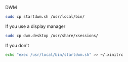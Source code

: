 DWM


```bash
sudo cp startdwm.sh /usr/local/bin/
```

If you use a display manager
```bash
sudo cp dwm.desktop /usr/share/xsessions/

```
If you don't
```bash
echo "exec /usr/local/bin/startdwm.sh" >> ~/.xinitrc
```
